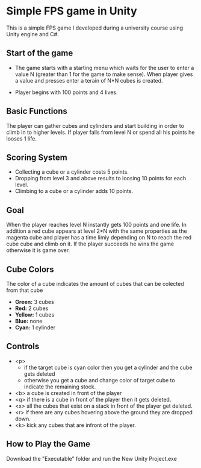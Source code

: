 # Simple FPS game in Unity 
This is a simple FPS game I developed during a university course using Unity engine and C#.


## Start of the game
- The game starts with a starting menu which waits for the user to enter a value N (greater than 1 for the game to make sense). When player gives a value and presses enter a terain of  N*N cubes is created.

- Player begins with 100 points and 4 lives.

## Basic Functions
The player can gather cubes and cylinders and start building in order to climb in to higher levels. If player falls from level N or spend all his points he looses 1 life.


## Scoring System
- Collecting a cube or a cylinder costs 5 points.
- Dropping from level 3 and above results to loosing 10 points for each level.
- Climbing to a cube or a cylinder adds 10 points. 

## Goal
When the player reaches level N instantly gets 100 points and one life. In addition a red cube appears at level 2*N with the same properties as the magenta cube and player has  a time limiy depending on N to reach the red cube cube and climb on it. If the player succeeds he wins the game otherwise it is game over.

## Cube Colors
The color of a cube indicates the amount of cubes that can be colected from that cube

- **Green:** 3 cubes
- **Red:** 2 cubes
- **Yellow:** 1 cubes
- **Blue:** none
- **Cyan:** 1 cylinder

## Controls
- \<p\> 
  - if the target cube is cyan color then you get a cylinder and the cube gets deleted
  - otherwise you get a cube and change color of target cube to indicate the remaining stock. 
- \<b\> a cube is created in front of the player
- \<q\> if there is a cube in front of the player then it gets deleted.
- \<x\> all the cubes that exist on a stack in front of the player get deleted.
- \<r\> if there are any cubes hovering above the ground they are dropped down.
- \<k\> kick any cubes that are infront of the player.

## How to Play the Game
Download the "Executable" folder and run the New Unity Project.exe
